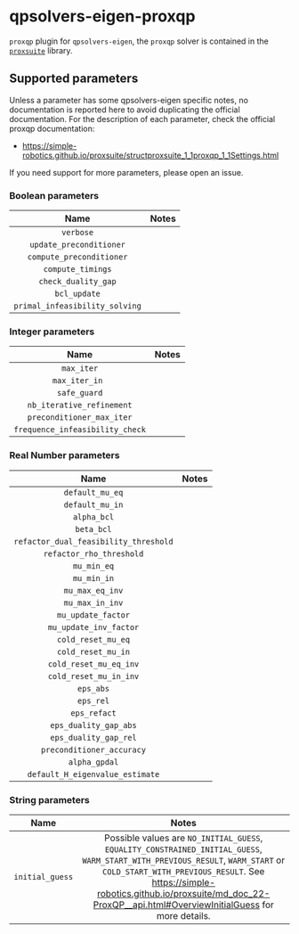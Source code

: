 # qpsolvers-eigen-proxqp

`proxqp` plugin for `qpsolvers-eigen`, the `proxqp` solver is contained in the [`proxsuite`](https://github.com/Simple-Robotics/proxsuite) library.

## Supported parameters

Unless a parameter has some qpsolvers-eigen specific notes, no documentation is reported here to avoid duplicating the official documentation. For the description of each parameter, check the official proxqp documentation:
* https://simple-robotics.github.io/proxsuite/structproxsuite_1_1proxqp_1_1Settings.html

If you need support for more parameters, please open an issue.

### Boolean parameters

| Name         | Notes                     |
|:------------:|:-------------------------:|
| `verbose`    |                           |
| `update_preconditioner`    |                |
| `compute_preconditioner` |  |
| `compute_timings` |   |
| `check_duality_gap` |  |
| `bcl_update` |  |
| `primal_infeasibility_solving` | |

### Integer parameters

| Name         | Notes                     |
|:------------:|:-------------------------:|
| `max_iter`     |                           |
| `max_iter_in `     |                           |
| `safe_guard`     |                           |
| `nb_iterative_refinement`     |                           |
| `preconditioner_max_iter`     |                           |
| `frequence_infeasibility_check` | |


### Real Number parameters

| Name         | Notes                     |
|:------------:|:-------------------------:|
| `default_mu_eq`   |     |
| `default_mu_in`   | |
| `alpha_bcl`        | |
| `beta_bcl`        | |
| `refactor_dual_feasibility_threshold` | |
| `refactor_rho_threshold` | |
| `mu_min_eq` | |
| `mu_min_in` | |
| `mu_max_eq_inv` | |
| `mu_max_in_inv` | |
| `mu_update_factor` | |
| `mu_update_inv_factor` | |
| `cold_reset_mu_eq` | |
| `cold_reset_mu_in` | |
| `cold_reset_mu_eq_inv` | |
| `cold_reset_mu_in_inv` | |
| `eps_abs` | |
| `eps_rel` |  |
| `eps_refact` |  |
| `eps_duality_gap_abs` | |
| `eps_duality_gap_rel` | |
| `preconditioner_accuracy` | |
| `alpha_gpdal` | |
| `default_H_eigenvalue_estimate` | |

### String parameters

| Name         | Notes                     |
|:------------:|:-------------------------:|
| `initial_guess`   | Possible values are `NO_INITIAL_GUESS`, `EQUALITY_CONSTRAINED_INITIAL_GUESS`, `WARM_START_WITH_PREVIOUS_RESULT`, `WARM_START` or `COLD_START_WITH_PREVIOUS_RESULT`.  See https://simple-robotics.github.io/proxsuite/md_doc_22-ProxQP__api.html#OverviewInitialGuess for more details. |
